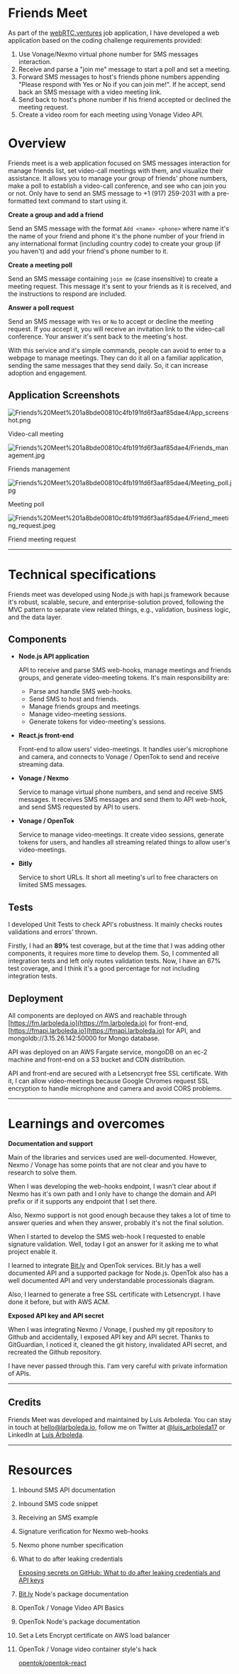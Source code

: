 # Friends Meet

As part of the [webRTC.ventures](http://webrtc.ventures) job application, I have developed a web application based on the coding challenge requirements provided:

1. Use Vonage/Nexmo virtual phone number for SMS messages interaction.
2. Receive and parse a "join me" message to start a poll and set a meeting.
3. Forward SMS messages to host's friends phone numbers appending "Please respond with Yes or No if you can join me!". If he accept, send back an SMS message with a video meeting link.
4. Send back to host's phone number if his friend accepted or declined the meeting request.
5. Create a video room for each meeting using Vonage Video API.

# Overview

Friends meet is a web application focused on SMS messages interaction for manage friends list, set video-call meetings with them, and visualize their assistance. It allows you to manage your group of friends' phone numbers, make a poll to establish a video-call conference, and see who can join you or not. Only have to send an SMS message to +1 (917) 259-2031 with a pre-formatted text command to start using it.

**Create a group and add a friend**

Send an SMS message with the format `Add <name> <phone>` where name it's the name of your friend and phone it's the phone number of your friend in any international format (including country code) to create your group (if you haven't) and add your friend's phone number to it.

**Create a meeting poll**

Send an SMS message containing `join me` (case insensitive) to create a meeting request. This message it's sent to your friends as it is received, and the instructions to respond are included.

**Answer a poll request**

Send an SMS message with `Yes` or `No` to accept or decline the meeting request. If you accept it, you will receive an invitation link to the video-call conference. Your answer it's sent back to the meeting's host.

With this service and it's simple commands, people can avoid to enter to a webpage to manage meetings. They can do it all on a familiar application, sending the same messages that they send daily. So, it can increase adoption and engagement.

## Application Screenshots

![Friends%20Meet%201a8bde00810c4fb191fd6f3aaf85dae4/App_screenshot.png](Friends%20Meet%201a8bde00810c4fb191fd6f3aaf85dae4/App_screenshot.png)

Video-call meeting

![Friends%20Meet%201a8bde00810c4fb191fd6f3aaf85dae4/Friends_management.jpg](Friends%20Meet%201a8bde00810c4fb191fd6f3aaf85dae4/Friends_management.jpg)

Friends management

![Friends%20Meet%201a8bde00810c4fb191fd6f3aaf85dae4/Meeting_poll.jpg](Friends%20Meet%201a8bde00810c4fb191fd6f3aaf85dae4/Meeting_poll.jpg)

Meeting poll

![Friends%20Meet%201a8bde00810c4fb191fd6f3aaf85dae4/Friend_meeting_request.jpeg](Friends%20Meet%201a8bde00810c4fb191fd6f3aaf85dae4/Friend_meeting_request.jpeg)

Friend meeting request

---

# Technical specifications

Friends meet was developed using Node.js with hapi.js framework because it's robust, scalable, secure, and enterprise-solution proved, following the MVC pattern to separate view related things, e.g., validation, business logic, and the data layer.

## Components

- **Node.js API application**

    API to receive and parse SMS web-hooks, manage meetings and friends groups, and generate video-meeting tokens. It's main responsibility are:

    - Parse and handle SMS web-hooks.
    - Send SMS to host and friends.
    - Manage friends groups and meetings.
    - Manage video-meeting sessions.
    - Generate tokens for video-meeting's sessions.
- **React.js front-end**

    Front-end to allow users' video-meetings. It handles user's microphone and camera, and connects to Vonage / OpenTok to send and receive streaming data.

- **Vonage / Nexmo**

    Service to manage virtual phone numbers, and send and receive SMS messages. It receives SMS messages and send them to API web-hook, and send SMS requested by API to users.

- **Vonage / OpenTok**

    Service to manage video-meetings. It create video sessions, generate tokens for users, and handles all streaming related things to allow user's video-meetings.

- **Bitly**

    Service to short URLs. It short all meeting's url to free characters on limited SMS messages.

## Tests

I developed Unit Tests to check API's robustness. It mainly checks routes validations and errors' thrown.

Firstly, I had an **89%** test coverage, but at the time that I was adding other components, it requires more time to develop them. So, I commented all integration tests and left only routes validation tests. Now, I have an 67% test coverage, and I think it's a good percentage for not including integration tests.

## Deployment

All components are deployed on AWS and reachable through [https://fm.larboleda.io](https://fm.larboleda.io) for front-end, [https://fmapi.larboleda.io](https://fmapi.larboleda.io) for API, and mongoldb://3.15.26.142:50000 for Mongo database.

API was deployed on an AWS Fargate service, mongoDB on an ec-2 machine and front-end on a S3 bucket and CDN distribution.

API and front-end are secured with a Letsencrypt free SSL certificate. With it, I can allow video-meetings because Google Chromes request SSL encryption to handle microphone and camera and avoid CORS problems. 

---

# Learnings and overcomes

**Documentation and support**

Main of the libraries and services used are well-documented. However, Nexmo / Vonage has some points that are not clear and you have to research to solve them.

When I was developing the web-hooks endpoint, I wasn't clear about if Nexmo has it's own path and I only have to change the domain and API prefix or if it supports any endpoint that I set there.

Also, Nexmo support is not good enough because they takes a lot of time to answer queries and when they answer, probably it's not the final solution.

When I started to develop the SMS web-hook I requested to enable signature validation. Well, today I got an answer for it asking me to what project enable it.

I learned to integrate [Bit.ly](http://bit.ly) and OpenTok services. Bit.ly has a well documented API and a supported package for Node.js. OpenTok also has a well documented API and very understandable processionals diagram.

Also, I learned to generate a free SSL certificate with Letsencrypt. I have done it before, but with AWS ACM.

**Exposed API key and API secret**

When I was integrating Nexmo / Vonage, I pushed my git repository to Github and accidentally, I exposed API key and API secret. Thanks to GitGuardian, I noticed it, cleaned the git history, invalidated API secret, and recreated the Github repository.

I have never passed through this. I'am very careful with private information of APIs.

---

## **Credits**

Friends Meet was developed and maintained by Luis Arboleda. You can stay in touch at [hello@larboleda.io](mailto://hello@larboleda.io), follow me on Twitter at [@luis_arboleda17](https://twitter.com/luis_arboleda17) or LinkedIn at [Luis Arboleda](https://www.linkedin.com/in/luis-arboleda/).

---

# Resources

1. Inbound SMS API documentation

    [](https://developer.nexmo.com/api/sms#inbound-sms)

2. Inbound SMS code snippet

    [](https://developer.nexmo.com/messages/code-snippets/inbound-message)

3. Receiving an SMS example

    [](https://developer.nexmo.com/messaging/sms/code-snippets/receiving-an-sms)

4. Signature verification for Nexmo web-hooks

    [](https://developer.nexmo.com/messages/concepts/signed-webhooks)

5. Nexmo phone number specification

    [](https://developer.nexmo.com/messaging/sms/guides/country-specific-features#country-specific-features)

6. What to do after leaking credentials

    [Exposing secrets on GitHub: What to do after leaking credentials and API keys](https://blog.gitguardian.com/leaking-secrets-on-github-what-to-do/)

7. [Bit.ly](http://bit.ly) Node's package documentation

    [](https://www.npmjs.com/package/bitly)

8. OpenTok / Vonage Video API Basics

    [](https://tokbox.com/developer/guides/basics/)

9. OpenTok Node's package documentation

    [](https://github.com/opentok/opentok-react#otsession-component)

10. Set a Lets Encrypt certificate on AWS load balancer

    [](https://blog.alejandrocelaya.com/2016/08/16/setup-a-lets-encrypt-certificate-in-a-aws-elastic-load-balancer/)

11. OpenTok / Vonage video container style's hack

    [opentok/opentok-react](https://github.com/opentok/opentok-react/blob/master/src/OTPublisher.js#L115)